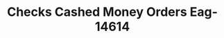 ---
f_zip-code: 92553
f_state-code: CA
title: Checks Cashed Money Orders Eag-14614
f_phone: 951-653-5826
f_city-only: Moreno Valley
f_address: 22876 Alessandro Blvd Moreno Valley
f_location-unique-id: '14614'
slug: checks-cashed-money-orders-eag-14614
updated-on: '2024-05-30T13:46:58.046Z'
created-on: '2024-05-30T13:36:59.803Z'
published-on: '2024-05-30T13:54:32.469Z'
f_city-state: cms/city/moreno-valley-ca.md
f_company: cms/company/checks-cashed-money-orders-eag.md
f_state: cms/state/california.md
layout: '[payday-loan].html'
tags: payday-loan
---